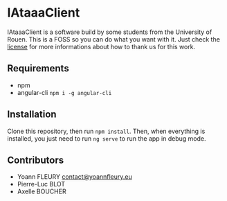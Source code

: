 # IAtaaaClient

IAtaaaClient is a software build by some students from the University of Rouen.
This is a FOSS so you can do what you want with it. Just check the
[license](LICENSE.md) for more informations about how to thank us for this work.

## Requirements

* npm
* angular-cli `npm i -g angular-cli`

## Installation

Clone this repository, then run `npm install`. Then, when
everything is installed, you just need to run `ng serve` to
run the app in debug mode.

## Contributors

* Yoann FLEURY <contact@yoannfleury.eu>
* Pierre-Luc BLOT
* Axelle BOUCHER

